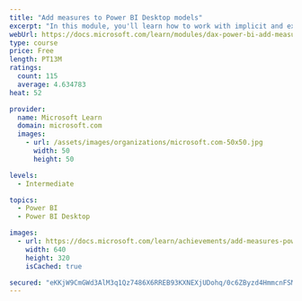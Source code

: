 ```yaml
---
title: "Add measures to Power BI Desktop models"
excerpt: "In this module, you'll learn how to work with implicit and explicit measures. You'll start by creating simple measures, which summarize a single column or table. Then, you'll create more detailed measures based on other measures in the model. Additionally, you'll learn about the similarities of, and differences between, a calculated column and a measure."
webUrl: https://docs.microsoft.com/learn/modules/dax-power-bi-add-measures/
type: course
price: Free
length: PT13M
ratings:
  count: 115
  average: 4.634783
heat: 52

provider:
  name: Microsoft Learn
  domain: microsoft.com
  images:
    - url: /assets/images/organizations/microsoft.com-50x50.jpg
      width: 50
      height: 50

levels:
  - Intermediate

topics:
  - Power BI
  - Power BI Desktop

images:
  - url: https://docs.microsoft.com/learn/achievements/add-measures-power-bi-desktop-social.png
    width: 640
    height: 320
    isCached: true

secured: "eKKjW9CmGWd3AlM3q1Qz7486X6RREB93KXNEXjUDohq/0c6ZByzd4HmmcnFSMvkxze1mYIcjmNaMXzxC4vZzTtHxSOFZ+1LdOPnIiiGQpo5XKx0HFJvaWuzXCq+77v03+pTeup9aB9jtuj/iO9hAaI5AzM8Loe8Akho6am+JVswqUJR/jN/1eKD1iKbgtGImihLE3vfZIWU5EGFYw/+G5Qc1tj60ZTZ9bSJcKyFGjw2NTzAy1dZ/+R2ATwit0zsw0rAqIVAmYHQglVEUMzoUv+e/BkCnltJc2jM2fwHdpRzRrENFJv/opKGcrqxIcbPAZzFR86I++kcdb0uDVAOG61QCXfbPPPKhHIoTLh3h9qEU2eih416tn3H7LC8LCQg3u3p1zfUNzsmTdv2RvRAp3XeaTZhtm8U+fRAZsHDRpJY=;xTkVQ3nksbgU2rrWmsQvsA=="
---
```


